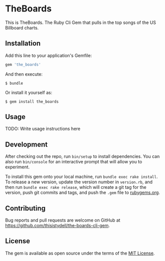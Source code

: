 # TheBoards

This is TheBoards. The Ruby Cli Gem that pulls in the top songs of the US Billboard charts.

## Installation

Add this line to your application's Gemfile:

```ruby
gem 'the_boards'
```

And then execute:

    $ bundle

Or install it yourself as:

    $ gem install the_boards

## Usage

TODO: Write usage instructions here

## Development

After checking out the repo, run `bin/setup` to install dependencies. You can also run `bin/console` for an interactive prompt that will allow you to experiment.

To install this gem onto your local machine, run `bundle exec rake install`. To release a new version, update the version number in `version.rb`, and then run `bundle exec rake release`, which will create a git tag for the version, push git commits and tags, and push the `.gem` file to [rubygems.org](https://rubygems.org).

## Contributing

Bug reports and pull requests are welcome on GitHub at https://github.com/thisistydell/the-boards-cli-gem.


## License

The gem is available as open source under the terms of the [MIT License](http://opensource.org/licenses/MIT).

